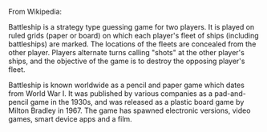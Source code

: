 From Wikipedia:

Battleship is a strategy type guessing game for two players. It is played on ruled grids (paper or board) on which each player's fleet of ships (including battleships) are marked. The locations of 
the fleets are concealed from the other player. Players alternate turns calling "shots" at the other player's ships, and the objective of the game is to destroy the opposing player's fleet.

Battleship is known worldwide as a pencil and paper game which dates from World War I. It was published by various companies as a pad-and-pencil game in the 1930s, and was released as a plastic board game by Milton Bradley 
in 1967. The game has spawned electronic versions, video games, smart device apps and a film.
